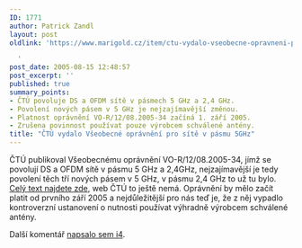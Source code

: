 ```yaml
---
ID: 1771
author: Patrick Zandl
layout: post
oldlink: 'https://www.marigold.cz/item/ctu-vydalo-vseobecne-opravneni-pro-site-v-pasmu-5ghz

  '
post_date: 2005-08-15 12:48:57
post_excerpt: ''
published: true
summary_points:
- ČTÚ povoluje DS a OFDM sítě v pásmech 5 GHz a 2,4 GHz.
- Povolení nových pásem v 5 GHz je nejzajímavější změnou.
- Platnost oprávnění VO-R/12/08.2005-34 začíná 1. září 2005.
- Zrušena povinnost používat pouze výrobcem schválené antény.
title: "ČTÚ vydalo Všeobecné oprávnění pro sítě v pásmu 5GHz"
---
```


<p>ČTÚ publikoval Všeobecnému oprávnění VO-R/12/08.2005-34, jímž se povolují DS a OFDM sítě v pásmu 5 GHz a 2,4GHz, nejzajímavější je tedy povolení těch tří nových pásem v 5 GHz, v pásmu 2,4 GHz to už tu bylo. <a href="http://cz-free.net/VO-R_12_08_2005-34.pdf">Celý text najdete zde</a>, web ČTÚ to ještě nemá. Oprávnění by mělo začít platit od prvního září 2005 a nejdůležitější pro nás teď je, že z něj vypadlo kontroverzní ustanovení o nutnosti používat výhradně výrobcem schválené antény. </p>

<p>Další komentář <a href="http://www.i4shop.net/cz/iObchod/WebInfo.asp?Id=171">napsalo sem i4</a>.
</p>